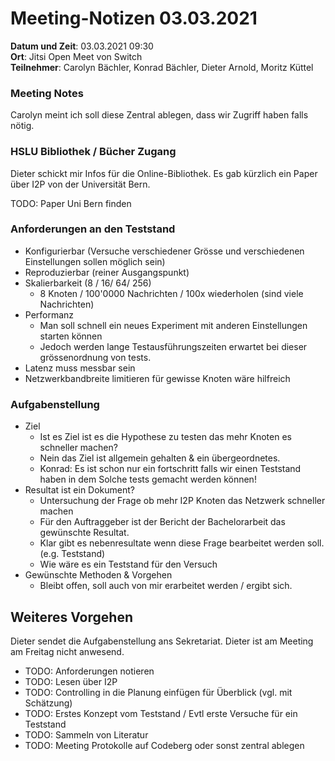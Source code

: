 # Meeting-Notizen 03.03.2021

**Datum und Zeit**: 03.03.2021 09:30  
**Ort**: Jitsi Open Meet von Switch  
**Teilnehmer**: Carolyn Bächler, Konrad Bächler, Dieter Arnold, Moritz Küttel

### Meeting Notes

Carolyn meint ich soll diese Zentral ablegen, dass wir Zugriff haben falls nötig.

### HSLU Bibliothek / Bücher Zugang

Dieter schickt mir Infos für die Online-Bibliothek.
Es gab kürzlich ein Paper über I2P von der Universität Bern.

TODO: Paper Uni Bern finden

### Anforderungen an den Teststand

 - Konfigurierbar (Versuche verschiedener Grösse und verschiedenen Einstellungen sollen möglich sein)
 - Reproduzierbar (reiner Ausgangspunkt)
 - Skalierbarkeit (8 / 16/ 64/ 256)
    - 8 Knoten / 100'0000 Nachrichten / 100x wiederholen (sind viele Nachrichten)
 - Performanz 
    - Man soll schnell ein neues Experiment mit anderen Einstellungen starten können
    - Jedoch werden lange Testausführungszeiten erwartet bei dieser grössenordnung von tests.
 - Latenz muss messbar sein
 - Netzwerkbandbreite limitieren für gewisse Knoten wäre hilfreich

###  Aufgabenstellung

- Ziel
  - Ist es Ziel ist es die Hypothese zu testen das mehr Knoten es schneller machen?
  - Nein das Ziel ist allgemein gehalten & ein übergeordnetes.
  - Konrad: Es ist schon nur ein fortschritt falls wir einen Teststand haben in dem Solche tests gemacht werden können!
- Resultat ist ein Dokument?
  - Untersuchung der Frage ob mehr I2P Knoten das Netzwerk schneller machen
  - Für den Auftraggeber ist der Bericht der Bachelorarbeit das gewünschte Resultat.
  - Klar gibt es nebenresultate wenn diese Frage bearbeitet werden soll. (e.g. Teststand)
  - Wie wäre es ein Teststand für den Versuch
- Gewünschte Methoden & Vorgehen
  - Bleibt offen, soll auch von mir erarbeitet werden / ergibt sich.

## Weiteres Vorgehen

Dieter sendet die Aufgabenstellung ans Sekretariat. Dieter ist am Meeting am Freitag nicht anwesend.

* TODO: Anforderungen notieren
* TODO: Lesen über I2P
* TODO: Controlling in die Planung einfügen für Überblick (vgl. mit Schätzung)
* TODO: Erstes Konzept vom Teststand / Evtl erste Versuche für ein Teststand
* TODO: Sammeln von Literatur
* TODO: Meeting Protokolle auf Codeberg oder sonst zentral ablegen
